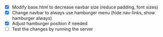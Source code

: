 - [x] Modify base.html to decrease navbar size (reduce padding, font sizes)
- [x] Change navbar to always use hamburger menu (hide nav-links, show hamburger always)
- [x] Adjust hamburger position if needed
- [ ] Test the changes by running the server
